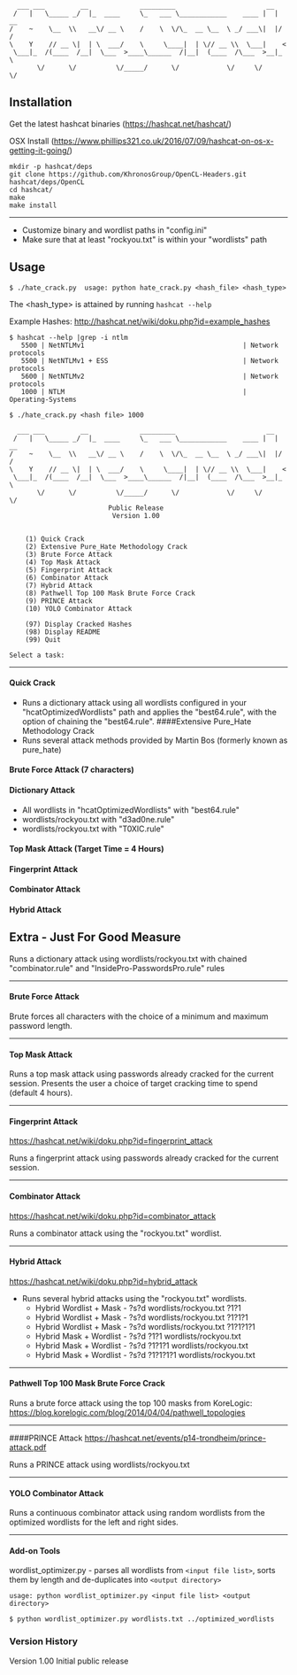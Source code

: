 ```
  ___ ___         __             _________                       __    
 /   |   \_____ _/  |_  ____     \_   ___ \____________    ____ |  | __
/    ~    \__  \\   __\/ __ \    /    \  \/\_  __ \__  \ _/ ___\|  |/ /
\    Y    // __ \|  | \  ___/    \     \____|  | \// __ \\  \___|    < 
 \___|_  /(____  /__|  \___  >____\______  /|__|  (____  /\___  >__|_ \
       \/      \/          \/_____/      \/            \/     \/     \/
```

Installation
-------------------------------------------------
Get the latest hashcat binaries (https://hashcat.net/hashcat/)

OSX Install (https://www.phillips321.co.uk/2016/07/09/hashcat-on-os-x-getting-it-going/)
```git clone https://github.com/hashcat/hashcat.git
mkdir -p hashcat/deps
git clone https://github.com/KhronosGroup/OpenCL-Headers.git hashcat/deps/OpenCL
cd hashcat/
make
make install
```
-------------------------------------------------
* Customize binary and wordlist paths in "config.ini"
* Make sure that at least "rockyou.txt" is within your "wordlists" path

Usage
-------------------------------------------------
`$ ./hate_crack.py 
usage: python hate_crack.py <hash_file> <hash_type>`

The <hash_type> is attained by running `hashcat --help`

Example Hashes: http://hashcat.net/wiki/doku.php?id=example_hashes


```
$ hashcat --help |grep -i ntlm
   5500 | NetNTLMv1                                        | Network protocols
   5500 | NetNTLMv1 + ESS                                  | Network protocols
   5600 | NetNTLMv2                                        | Network protocols
   1000 | NTLM                                             | Operating-Systems
```

```
$ ./hate_crack.py <hash file> 1000

  ___ ___         __             _________                       __    
 /   |   \_____ _/  |_  ____     \_   ___ \____________    ____ |  | __
/    ~    \__  \\   __\/ __ \    /    \  \/\_  __ \__  \ _/ ___\|  |/ /
\    Y    // __ \|  | \  ___/    \     \____|  | \// __ \\  \___|    < 
 \___|_  /(____  /__|  \___  >____\______  /|__|  (____  /\___  >__|_ \
       \/      \/          \/_____/      \/            \/     \/     \/
                         Public Release
                          Version 1.00
  

	(1) Quick Crack
	(2) Extensive Pure_Hate Methodology Crack
	(3) Brute Force Attack
	(4) Top Mask Attack
	(5) Fingerprint Attack
	(6) Combinator Attack
	(7) Hybrid Attack
	(8) Pathwell Top 100 Mask Brute Force Crack
	(9) PRINCE Attack
	(10) YOLO Combinator Attack

	(97) Display Cracked Hashes
	(98) Display README
	(99) Quit

Select a task:
```
-------------------------------------------------
#### Quick Crack
* Runs a dictionary attack using all wordlists configured in your "hcatOptimizedWordlists" path
and applies the "best64.rule", with the option of chaining the "best64.rule".
####Extensive Pure_Hate Methodology Crack
* Runs several attack methods provided by Martin Bos (formerly known as pure_hate)
#### Brute Force Attack (7 characters)
#### Dictionary Attack
  * All wordlists in "hcatOptimizedWordlists" with "best64.rule"
  * wordlists/rockyou.txt with "d3ad0ne.rule"
  * wordlists/rockyou.txt with "T0XlC.rule"
#### Top Mask Attack (Target Time = 4 Hours)
#### Fingerprint Attack
#### Combinator Attack
#### Hybrid Attack

Extra - Just For Good Measure
-------------------------------------------------
 Runs a dictionary attack using wordlists/rockyou.txt with chained "combinator.rule" and "InsidePro-PasswordsPro.rule" rules

-------------------------------------------------
#### Brute Force Attack
  
Brute forces all characters with the choice of a minimum and maximum password length.

-------------------------------------------------
#### Top Mask Attack

Runs a top mask attack using passwords already cracked for the current session.
Presents the user a choice of target cracking time to spend (default 4 hours).

-------------------------------------------------
#### Fingerprint Attack
https://hashcat.net/wiki/doku.php?id=fingerprint_attack

Runs a fingerprint attack using passwords already cracked for the current session.

-------------------------------------------------
#### Combinator Attack
https://hashcat.net/wiki/doku.php?id=combinator_attack

Runs a combinator attack using the "rockyou.txt" wordlist.

-------------------------------------------------
#### Hybrid Attack
https://hashcat.net/wiki/doku.php?id=hybrid_attack

* Runs several hybrid attacks using the "rockyou.txt" wordlists.
  - Hybrid Wordlist + Mask - ?s?d wordlists/rockyou.txt ?1?1
  - Hybrid Wordlist + Mask - ?s?d wordlists/rockyou.txt ?1?1?1
  - Hybrid Wordlist + Mask - ?s?d wordlists/rockyou.txt ?1?1?1?1
  - Hybrid Mask + Wordlist - ?s?d ?1?1 wordlists/rockyou.txt
  - Hybrid Mask + Wordlist - ?s?d ?1?1?1 wordlists/rockyou.txt
  - Hybrid Mask + Wordlist - ?s?d ?1?1?1?1 wordlists/rockyou.txt
-------------------------------------------------
#### Pathwell Top 100 Mask Brute Force Crack

Runs a brute force attack using the top 100 masks from KoreLogic:
https://blog.korelogic.com/blog/2014/04/04/pathwell_topologies

-------------------------------------------------
####PRINCE Attack
https://hashcat.net/events/p14-trondheim/prince-attack.pdf

Runs a PRINCE attack using wordlists/rockyou.txt

-------------------------------------------------
#### YOLO Combinator Attack

Runs a continuous combinator attack using random wordlists from the 
optimized wordlists for the left and right sides.

-------------------------------------------------
#### Add-on Tools
wordlist_optimizer.py - parses all wordlists from `<input file list>`, sorts
them by length and de-duplicates into `<output directory>`

```$ python wordlist_optimizer.py
usage: python wordlist_optimizer.py <input file list> <output directory>

$ python wordlist_optimizer.py wordlists.txt ../optimized_wordlists
```

### Version History

Version 1.00
  Initial public release
